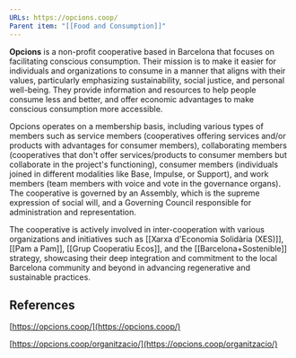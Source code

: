 ```yaml
---
URLs: https://opcions.coop/
Parent item: "[[Food and Consumption]]"
---
```

**Opcions** is a non-profit cooperative based in Barcelona that focuses on facilitating conscious consumption. Their mission is to make it easier for individuals and organizations to consume in a manner that aligns with their values, particularly emphasizing sustainability, social justice, and personal well-being. They provide information and resources to help people consume less and better, and offer economic advantages to make conscious consumption more accessible.

Opcions operates on a membership basis, including various types of members such as service members (cooperatives offering services and/or products with advantages for consumer members), collaborating members (cooperatives that don't offer services/products to consumer members but collaborate in the project's functioning), consumer members (individuals joined in different modalities like Base, Impulse, or Support), and work members (team members with voice and vote in the governance organs). The cooperative is governed by an Assembly, which is the supreme expression of social will, and a Governing Council responsible for administration and representation.

The cooperative is actively involved in inter-cooperation with various organizations and initiatives such as [[Xarxa d'Economia Solidària (XES)]], [[Pam a Pam]], [[Grup Cooperatiu Ecos]], and the [[Barcelona+Sostenible]] strategy, showcasing their deep integration and commitment to the local Barcelona community and beyond in advancing regenerative and sustainable practices.

## References

[https://opcions.coop/](https://opcions.coop/)

[https://opcions.coop/organitzacio/](https://opcions.coop/organitzacio/)